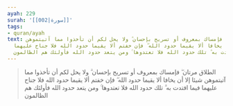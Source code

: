 ```yaml
---
ayah: 229
surah: '[[002|سورة]]'
tags:
- quran/ayah
text: الطلاق مرتان ۖ فإمساك بمعروف أو تسريح بإحسان ۗ ولا يحل لكم أن تأخذوا مما آتيتموهن
  شيئا إلا أن يخافا ألا يقيما حدود الله ۖ فإن خفتم ألا يقيما حدود الله فلا جناح عليهما
  فيما افتدت به ۗ تلك حدود الله فلا تعتدوها ۚ ومن يتعد حدود الله فأولئك هم الظالمون
---
```

> الطلاق مرتان ۖ فإمساك بمعروف أو تسريح بإحسان ۗ ولا يحل لكم أن تأخذوا مما آتيتموهن شيئا إلا أن يخافا ألا يقيما حدود الله ۖ فإن خفتم ألا يقيما حدود الله فلا جناح عليهما فيما افتدت به ۗ تلك حدود الله فلا تعتدوها ۚ ومن يتعد حدود الله فأولئك هم الظالمون
